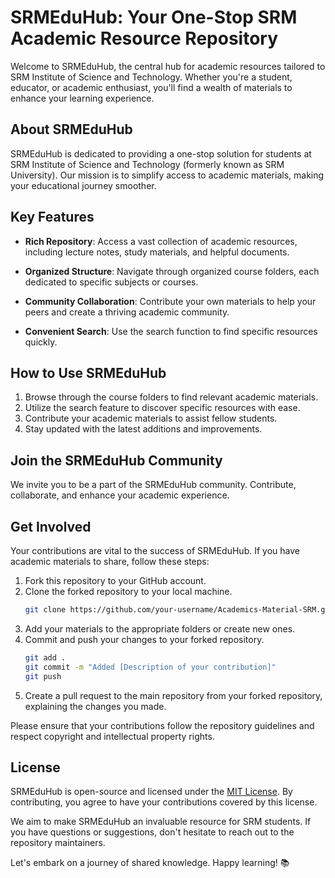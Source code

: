 # SRMEduHub: Your One-Stop SRM Academic Resource Repository

Welcome to SRMEduHub, the central hub for academic resources tailored to SRM Institute of Science and Technology. Whether you're a student, educator, or academic enthusiast, you'll find a wealth of materials to enhance your learning experience.

## About SRMEduHub

SRMEduHub is dedicated to providing a one-stop solution for students at SRM Institute of Science and Technology (formerly known as SRM University). Our mission is to simplify access to academic materials, making your educational journey smoother.

## Key Features

- **Rich Repository**: Access a vast collection of academic resources, including lecture notes, study materials, and helpful documents.

- **Organized Structure**: Navigate through organized course folders, each dedicated to specific subjects or courses.

- **Community Collaboration**: Contribute your own materials to help your peers and create a thriving academic community.

- **Convenient Search**: Use the search function to find specific resources quickly.

## How to Use SRMEduHub

1. Browse through the course folders to find relevant academic materials.
2. Utilize the search feature to discover specific resources with ease.
3. Contribute your academic materials to assist fellow students.
4. Stay updated with the latest additions and improvements.

## Join the SRMEduHub Community

We invite you to be a part of the SRMEduHub community. Contribute, collaborate, and enhance your academic experience.

## Get Involved

Your contributions are vital to the success of SRMEduHub. If you have academic materials to share, follow these steps:

1. Fork this repository to your GitHub account.
2. Clone the forked repository to your local machine.
   ```bash
   git clone https://github.com/your-username/Academics-Material-SRM.git
   ```
3. Add your materials to the appropriate folders or create new ones.
4. Commit and push your changes to your forked repository.
   ```bash
   git add .
   git commit -m "Added [Description of your contribution]"
   git push
   ```
5. Create a pull request to the main repository from your forked repository, explaining the changes you made.

Please ensure that your contributions follow the repository guidelines and respect copyright and intellectual property rights.

## License

SRMEduHub is open-source and licensed under the [MIT License](LICENSE). By contributing, you agree to have your contributions covered by this license.

We aim to make SRMEduHub an invaluable resource for SRM students. If you have questions or suggestions, don't hesitate to reach out to the repository maintainers. 

Let's embark on a journey of shared knowledge. Happy learning! 📚
